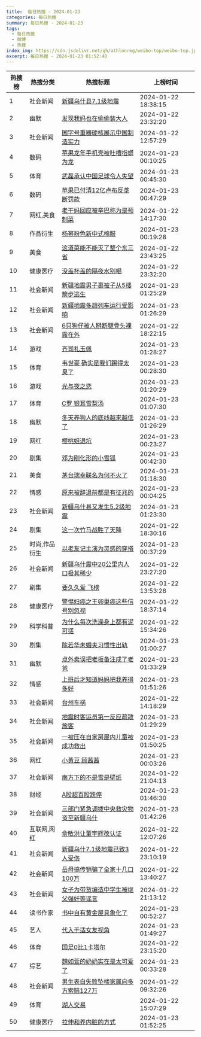 ```yaml
---
title:  每日热搜 - 2024-01-23
categories: 每日热搜
summary: 每日热搜 - 2024-01-23
tags:
  - 每日热搜
  - 微博
  - 热搜
index_img: https://cdn.jsdelivr.net/gh/athlonreg/weibo-top/weibo-top.jpeg
excerpt: 每日热搜 - 2024-01-23 01:52:40
---
```


| 热搜榜 | 热搜分类 | 热搜标题 | 上榜时间 |
| --- | --- | --- | --- |
| 1 | 社会新闻 | [新疆乌什县7.1级地震](https://s.weibo.com/weibo%3Fq%3D%2523%E6%96%B0%E7%96%86%E4%B9%8C%E4%BB%80%E5%8E%BF7.1%E7%BA%A7%E5%9C%B0%E9%9C%87%2523) | 2024-01-22 18:38:15 | 
| 2 | 幽默 | [发现我妈也在偷偷装大人](https://s.weibo.com/weibo%3Fq%3D%2523%E5%8F%91%E7%8E%B0%E6%88%91%E5%A6%88%E4%B9%9F%E5%9C%A8%E5%81%B7%E5%81%B7%E8%A3%85%E5%A4%A7%E4%BA%BA%2523) | 2024-01-22 23:32:20 | 
| 3 | 社会新闻 | [国字号重器硬核展示中国制造实力](https://s.weibo.com/weibo%3Fq%3D%2523%E5%9B%BD%E5%AD%97%E5%8F%B7%E9%87%8D%E5%99%A8%E7%A1%AC%E6%A0%B8%E5%B1%95%E7%A4%BA%E4%B8%AD%E5%9B%BD%E5%88%B6%E9%80%A0%E5%AE%9E%E5%8A%9B%2523) | 2024-01-22 12:57:29 | 
| 4 | 数码 | [苹果龙年手机壳被吐槽指蟒为龙](https://s.weibo.com/weibo%3Fq%3D%2523%E8%8B%B9%E6%9E%9C%E9%BE%99%E5%B9%B4%E6%89%8B%E6%9C%BA%E5%A3%B3%E8%A2%AB%E5%90%90%E6%A7%BD%E6%8C%87%E8%9F%92%E4%B8%BA%E9%BE%99%2523) | 2024-01-23 00:10:25 | 
| 5 | 体育 | [武磊承认中国足球令人失望](https://s.weibo.com/weibo%3Fq%3D%2523%E6%AD%A6%E7%A3%8A%E6%89%BF%E8%AE%A4%E4%B8%AD%E5%9B%BD%E8%B6%B3%E7%90%83%E4%BB%A4%E4%BA%BA%E5%A4%B1%E6%9C%9B%2523) | 2024-01-23 00:45:30 | 
| 6 | 数码 | [苹果已付清12亿卢布反垄断罚款](https://s.weibo.com/weibo%3Fq%3D%2523%E8%8B%B9%E6%9E%9C%E5%B7%B2%E4%BB%98%E6%B8%8512%E4%BA%BF%E5%8D%A2%E5%B8%83%E5%8F%8D%E5%9E%84%E6%96%AD%E7%BD%9A%E6%AC%BE%2523) | 2024-01-23 00:47:29 | 
| 7 | 网红,美食 | [老干妈回应被辛巴称为是预制菜](https://s.weibo.com/weibo%3Fq%3D%2523%E8%80%81%E5%B9%B2%E5%A6%88%E5%9B%9E%E5%BA%94%E8%A2%AB%E8%BE%9B%E5%B7%B4%E7%A7%B0%E4%B8%BA%E6%98%AF%E9%A2%84%E5%88%B6%E8%8F%9C%2523) | 2024-01-22 14:17:30 | 
| 8 | 作品衍生 | [杨幂粉色新中式棉服](https://s.weibo.com/weibo%3Fq%3D%2523%E6%9D%A8%E5%B9%82%E7%B2%89%E8%89%B2%E6%96%B0%E4%B8%AD%E5%BC%8F%E6%A3%89%E6%9C%8D%2523) | 2024-01-23 00:19:28 | 
| 9 | 美食 | [这道菜能不能灭了整个东三省](https://s.weibo.com/weibo%3Fq%3D%2523%E8%BF%99%E9%81%93%E8%8F%9C%E8%83%BD%E4%B8%8D%E8%83%BD%E7%81%AD%E4%BA%86%E6%95%B4%E4%B8%AA%E4%B8%9C%E4%B8%89%E7%9C%81%2523) | 2024-01-22 23:43:25 | 
| 10 | 健康医疗 | [没盖杯盖的隔夜水别喝](https://s.weibo.com/weibo%3Fq%3D%2523%E6%B2%A1%E7%9B%96%E6%9D%AF%E7%9B%96%E7%9A%84%E9%9A%94%E5%A4%9C%E6%B0%B4%E5%88%AB%E5%96%9D%2523) | 2024-01-22 23:32:20 | 
| 11 | 社会新闻 | [新疆地震男子裹被子从5楼箭步逃生](https://s.weibo.com/weibo%3Fq%3D%2523%E6%96%B0%E7%96%86%E5%9C%B0%E9%9C%87%E7%94%B7%E5%AD%90%E8%A3%B9%E8%A2%AB%E5%AD%90%E4%BB%8E5%E6%A5%BC%E7%AE%AD%E6%AD%A5%E9%80%83%E7%94%9F%2523) | 2024-01-23 01:25:29 | 
| 12 | 社会新闻 | [新疆地震多趟列车运行受影响](https://s.weibo.com/weibo%3Fq%3D%2523%E6%96%B0%E7%96%86%E5%9C%B0%E9%9C%87%E5%A4%9A%E8%B6%9F%E5%88%97%E8%BD%A6%E8%BF%90%E8%A1%8C%E5%8F%97%E5%BD%B1%E5%93%8D%2523) | 2024-01-23 01:26:29 | 
| 13 | 社会新闻 | [6只狗仔被人掰断腿骨头裸露在外](https://s.weibo.com/weibo%3Fq%3D%25236%E5%8F%AA%E7%8B%97%E4%BB%94%E8%A2%AB%E4%BA%BA%E6%8E%B0%E6%96%AD%E8%85%BF%E9%AA%A8%E5%A4%B4%E8%A3%B8%E9%9C%B2%E5%9C%A8%E5%A4%96%2523) | 2024-01-22 18:22:15 | 
| 14 | 游戏 | [齐司礼玉佩](https://s.weibo.com/weibo%3Fq%3D%2523%E9%BD%90%E5%8F%B8%E7%A4%BC%E7%8E%89%E4%BD%A9%2523) | 2024-01-23 01:28:27 | 
| 15 | 体育 | [韦世豪 确实是我们踢得太臭了](https://s.weibo.com/weibo%3Fq%3D%2523%E9%9F%A6%E4%B8%96%E8%B1%AA%20%E7%A1%AE%E5%AE%9E%E6%98%AF%E6%88%91%E4%BB%AC%E8%B8%A2%E5%BE%97%E5%A4%AA%E8%87%AD%E4%BA%86%2523) | 2024-01-23 00:28:30 | 
| 16 | 游戏 | [光与夜之恋](https://s.weibo.com/weibo%3Fq%3D%2523%E5%85%89%E4%B8%8E%E5%A4%9C%E4%B9%8B%E6%81%8B%2523) | 2024-01-23 01:20:29 | 
| 17 | 体育 | [C罗 银耳雪梨汤](https://s.weibo.com/weibo%3Fq%3D%2523C%E7%BD%97%20%E9%93%B6%E8%80%B3%E9%9B%AA%E6%A2%A8%E6%B1%A4%2523) | 2024-01-23 01:07:30 | 
| 18 | 幽默 | [冬天养狗人的底线越来越低了](https://s.weibo.com/weibo%3Fq%3D%2523%E5%86%AC%E5%A4%A9%E5%85%BB%E7%8B%97%E4%BA%BA%E7%9A%84%E5%BA%95%E7%BA%BF%E8%B6%8A%E6%9D%A5%E8%B6%8A%E4%BD%8E%E4%BA%86%2523) | 2024-01-23 01:26:29 | 
| 19 | 网红 | [樱桃姐退坑](https://s.weibo.com/weibo%3Fq%3D%2523%E6%A8%B1%E6%A1%83%E5%A7%90%E9%80%80%E5%9D%91%2523) | 2024-01-23 00:23:27 | 
| 20 | 剧集 | [邓为刚化形的小雪狐](https://s.weibo.com/weibo%3Fq%3D%2523%E9%82%93%E4%B8%BA%E5%88%9A%E5%8C%96%E5%BD%A2%E7%9A%84%E5%B0%8F%E9%9B%AA%E7%8B%90%2523) | 2024-01-23 00:42:30 | 
| 21 | 美食 | [茅台瑞幸联名为何不火了](https://s.weibo.com/weibo%3Fq%3D%2523%E8%8C%85%E5%8F%B0%E7%91%9E%E5%B9%B8%E8%81%94%E5%90%8D%E4%B8%BA%E4%BD%95%E4%B8%8D%E7%81%AB%E4%BA%86%2523) | 2024-01-23 01:18:30 | 
| 22 | 情感 | [原来被辞退前都是有征兆的](https://s.weibo.com/weibo%3Fq%3D%2523%E5%8E%9F%E6%9D%A5%E8%A2%AB%E8%BE%9E%E9%80%80%E5%89%8D%E9%83%BD%E6%98%AF%E6%9C%89%E5%BE%81%E5%85%86%E7%9A%84%2523) | 2024-01-23 00:04:25 | 
| 23 | 社会新闻 | [新疆乌什县又发生5.2级地震](https://s.weibo.com/weibo%3Fq%3D%2523%E6%96%B0%E7%96%86%E4%B9%8C%E4%BB%80%E5%8E%BF%E5%8F%88%E5%8F%91%E7%94%9F5.2%E7%BA%A7%E5%9C%B0%E9%9C%87%2523) | 2024-01-23 01:23:30 | 
| 24 | 剧集 | [这一次竹马战胜了天降](https://s.weibo.com/weibo%3Fq%3D%2523%E8%BF%99%E4%B8%80%E6%AC%A1%E7%AB%B9%E9%A9%AC%E6%88%98%E8%83%9C%E4%BA%86%E5%A4%A9%E9%99%8D%2523) | 2024-01-22 18:30:16 | 
| 25 | 时尚,作品衍生 | [以老友记主演为灵感的穿搭](https://s.weibo.com/weibo%3Fq%3D%2523%E4%BB%A5%E8%80%81%E5%8F%8B%E8%AE%B0%E4%B8%BB%E6%BC%94%E4%B8%BA%E7%81%B5%E6%84%9F%E7%9A%84%E7%A9%BF%E6%90%AD%2523) | 2024-01-23 00:37:29 | 
| 26 | 社会新闻 | [新疆乌什震中20公里内人口极其稀少](https://s.weibo.com/weibo%3Fq%3D%2523%E6%96%B0%E7%96%86%E4%B9%8C%E4%BB%80%E9%9C%87%E4%B8%AD20%E5%85%AC%E9%87%8C%E5%86%85%E4%BA%BA%E5%8F%A3%E6%9E%81%E5%85%B6%E7%A8%80%E5%B0%91%2523) | 2024-01-22 23:27:20 | 
| 27 | 剧集 | [要久久爱 飞榜](https://s.weibo.com/weibo%3Fq%3D%2523%E8%A6%81%E4%B9%85%E4%B9%85%E7%88%B1%20%E9%A3%9E%E6%A6%9C%2523) | 2024-01-22 13:53:28 | 
| 28 | 健康医疗 | [警惕妇癌之王卵巢癌这些信号别忽视](https://s.weibo.com/weibo%3Fq%3D%2523%E8%AD%A6%E6%83%95%E5%A6%87%E7%99%8C%E4%B9%8B%E7%8E%8B%E5%8D%B5%E5%B7%A2%E7%99%8C%E8%BF%99%E4%BA%9B%E4%BF%A1%E5%8F%B7%E5%88%AB%E5%BF%BD%E8%A7%86%2523) | 2024-01-22 18:37:14 | 
| 29 | 科学科普 | [为什么每次洗澡身上都有泥可搓](https://s.weibo.com/weibo%3Fq%3D%2523%E4%B8%BA%E4%BB%80%E4%B9%88%E6%AF%8F%E6%AC%A1%E6%B4%97%E6%BE%A1%E8%BA%AB%E4%B8%8A%E9%83%BD%E6%9C%89%E6%B3%A5%E5%8F%AF%E6%90%93%2523) | 2024-01-22 15:34:26 | 
| 30 | 剧集 | [陈若华未婚夫习惯性出轨](https://s.weibo.com/weibo%3Fq%3D%2523%E9%99%88%E8%8B%A5%E5%8D%8E%E6%9C%AA%E5%A9%9A%E5%A4%AB%E4%B9%A0%E6%83%AF%E6%80%A7%E5%87%BA%E8%BD%A8%2523) | 2024-01-23 01:00:27 | 
| 31 | 幽默 | [点外卖误把老板备注成了老爸](https://s.weibo.com/weibo%3Fq%3D%2523%E7%82%B9%E5%A4%96%E5%8D%96%E8%AF%AF%E6%8A%8A%E8%80%81%E6%9D%BF%E5%A4%87%E6%B3%A8%E6%88%90%E4%BA%86%E8%80%81%E7%88%B8%2523) | 2024-01-23 01:33:29 | 
| 32 | 情感 | [上班后才知道妈妈把我养得多好](https://s.weibo.com/weibo%3Fq%3D%2523%E4%B8%8A%E7%8F%AD%E5%90%8E%E6%89%8D%E7%9F%A5%E9%81%93%E5%A6%88%E5%A6%88%E6%8A%8A%E6%88%91%E5%85%BB%E5%BE%97%E5%A4%9A%E5%A5%BD%2523) | 2024-01-23 01:51:26 | 
| 33 | 社会新闻 | [台州车祸](https://s.weibo.com/weibo%3Fq%3D%2523%E5%8F%B0%E5%B7%9E%E8%BD%A6%E7%A5%B8%2523) | 2024-01-22 14:18:29 | 
| 34 | 社会新闻 | [地震时客运员第一反应疏散旅客](https://s.weibo.com/weibo%3Fq%3D%2523%E5%9C%B0%E9%9C%87%E6%97%B6%E5%AE%A2%E8%BF%90%E5%91%98%E7%AC%AC%E4%B8%80%E5%8F%8D%E5%BA%94%E7%96%8F%E6%95%A3%E6%97%85%E5%AE%A2%2523) | 2024-01-23 01:29:29 | 
| 35 | 社会新闻 | [一被压在自家房屋内儿童被成功救出](https://s.weibo.com/weibo%3Fq%3D%2523%E4%B8%80%E8%A2%AB%E5%8E%8B%E5%9C%A8%E8%87%AA%E5%AE%B6%E6%88%BF%E5%B1%8B%E5%86%85%E5%84%BF%E7%AB%A5%E8%A2%AB%E6%88%90%E5%8A%9F%E6%95%91%E5%87%BA%2523) | 2024-01-23 01:50:25 | 
| 36 | 网红 | [小黄豆 顾茜茜](https://s.weibo.com/weibo%3Fq%3D%2523%E5%B0%8F%E9%BB%84%E8%B1%86%20%E9%A1%BE%E8%8C%9C%E8%8C%9C%2523) | 2024-01-23 00:03:26 | 
| 37 | 社会新闻 | [南方下的不是雪是壁纸](https://s.weibo.com/weibo%3Fq%3D%2523%E5%8D%97%E6%96%B9%E4%B8%8B%E7%9A%84%E4%B8%8D%E6%98%AF%E9%9B%AA%E6%98%AF%E5%A3%81%E7%BA%B8%2523) | 2024-01-22 21:04:13 | 
| 38 | 财经 | [A股超百股跌停](https://s.weibo.com/weibo%3Fq%3D%2523A%E8%82%A1%E8%B6%85%E7%99%BE%E8%82%A1%E8%B7%8C%E5%81%9C%2523) | 2024-01-23 01:46:30 | 
| 39 | 社会新闻 | [三部门紧急调拨中央救灾物资至新疆乌什](https://s.weibo.com/weibo%3Fq%3D%2523%E4%B8%89%E9%83%A8%E9%97%A8%E7%B4%A7%E6%80%A5%E8%B0%83%E6%8B%A8%E4%B8%AD%E5%A4%AE%E6%95%91%E7%81%BE%E7%89%A9%E8%B5%84%E8%87%B3%E6%96%B0%E7%96%86%E4%B9%8C%E4%BB%80%2523) | 2024-01-23 01:42:26 | 
| 40 | 互联网,网红 | [俞敏洪让董宇辉改认证](https://s.weibo.com/weibo%3Fq%3D%2523%E4%BF%9E%E6%95%8F%E6%B4%AA%E8%AE%A9%E8%91%A3%E5%AE%87%E8%BE%89%E6%94%B9%E8%AE%A4%E8%AF%81%2523) | 2024-01-22 12:07:26 | 
| 41 | 社会新闻 | [新疆乌什7.1级地震已致3人受伤](https://s.weibo.com/weibo%3Fq%3D%2523%E6%96%B0%E7%96%86%E4%B9%8C%E4%BB%807.1%E7%BA%A7%E5%9C%B0%E9%9C%87%E5%B7%B2%E8%87%B43%E4%BA%BA%E5%8F%97%E4%BC%A4%2523) | 2024-01-22 23:10:19 | 
| 42 | 社会新闻 | [岳母搞传销骗了全家十几口100万](https://s.weibo.com/weibo%3Fq%3D%2523%E5%B2%B3%E6%AF%8D%E6%90%9E%E4%BC%A0%E9%94%80%E9%AA%97%E4%BA%86%E5%85%A8%E5%AE%B6%E5%8D%81%E5%87%A0%E5%8F%A3100%E4%B8%87%2523) | 2024-01-22 13:40:27 | 
| 43 | 社会新闻 | [女子为带货编造中学生被继父强奸等谣言](https://s.weibo.com/weibo%3Fq%3D%2523%E5%A5%B3%E5%AD%90%E4%B8%BA%E5%B8%A6%E8%B4%A7%E7%BC%96%E9%80%A0%E4%B8%AD%E5%AD%A6%E7%94%9F%E8%A2%AB%E7%BB%A7%E7%88%B6%E5%BC%BA%E5%A5%B8%E7%AD%89%E8%B0%A3%E8%A8%80%2523) | 2024-01-22 21:13:12 | 
| 44 | 读书作家 | [书中自有黄金屋具象化了](https://s.weibo.com/weibo%3Fq%3D%2523%E4%B9%A6%E4%B8%AD%E8%87%AA%E6%9C%89%E9%BB%84%E9%87%91%E5%B1%8B%E5%85%B7%E8%B1%A1%E5%8C%96%E4%BA%86%2523) | 2024-01-23 00:52:27 | 
| 45 | 艺人 | [代入于适女友视角](https://s.weibo.com/weibo%3Fq%3D%2523%E4%BB%A3%E5%85%A5%E4%BA%8E%E9%80%82%E5%A5%B3%E5%8F%8B%E8%A7%86%E8%A7%92%2523) | 2024-01-23 01:49:27 | 
| 46 | 体育 | [国足0比1卡塔尔](https://s.weibo.com/weibo%3Fq%3D%2523%E5%9B%BD%E8%B6%B30%E6%AF%941%E5%8D%A1%E5%A1%94%E5%B0%94%2523) | 2024-01-22 23:15:20 | 
| 47 | 综艺 | [魏如萱的奶奶实在是太可爱了](https://s.weibo.com/weibo%3Fq%3D%2523%E9%AD%8F%E5%A6%82%E8%90%B1%E7%9A%84%E5%A5%B6%E5%A5%B6%E5%AE%9E%E5%9C%A8%E6%98%AF%E5%A4%AA%E5%8F%AF%E7%88%B1%E4%BA%86%2523) | 2024-01-23 00:33:28 | 
| 48 | 社会新闻 | [男生表白失败坠楼家属向多方索赔127万](https://s.weibo.com/weibo%3Fq%3D%2523%E7%94%B7%E7%94%9F%E8%A1%A8%E7%99%BD%E5%A4%B1%E8%B4%A5%E5%9D%A0%E6%A5%BC%E5%AE%B6%E5%B1%9E%E5%90%91%E5%A4%9A%E6%96%B9%E7%B4%A2%E8%B5%94127%E4%B8%87%2523) | 2024-01-22 09:32:26 | 
| 49 | 体育 | [湖人交易](https://s.weibo.com/weibo%3Fq%3D%2523%E6%B9%96%E4%BA%BA%E4%BA%A4%E6%98%93%2523) | 2024-01-22 15:07:29 | 
| 50 | 健康医疗 | [拉伸和养内脏的方式](https://s.weibo.com/weibo%3Fq%3D%2523%E6%8B%89%E4%BC%B8%E5%92%8C%E5%85%BB%E5%86%85%E8%84%8F%E7%9A%84%E6%96%B9%E5%BC%8F%2523) | 2024-01-23 01:52:25 | 
